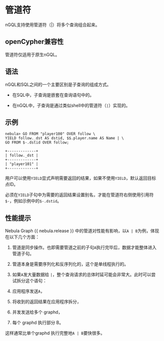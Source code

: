 # 管道符

nGQL支持使用管道符（|）将多个查询组合起来。

## openCypher兼容性

管道符仅适用于原生nGQL。

## 语法

nGQL和SQL之间的一个主要区别是子查询的组成方式。

- 在SQL中，子查询是嵌套在查询语句中的。

- 在nGQL中，子查询是通过类似shell中的管道符（`|`）实现的。

## 示例

```ngql
nebula> GO FROM "player100" OVER follow \
YIELD follow._dst AS dstid, $$.player.name AS Name | \
GO FROM $-.dstid OVER follow;

+-------------+
| follow._dst |
+-------------+
| "player101" |
+-------------+
```

用户可以使用`YIELD`显式声明需要返回的结果，如果不使用`YIELD`，默认返回目标点ID。

必须在`YIELD`子句中为需要的返回结果设置别名，才能在管道符右侧使用引用符`$-`，例如示例中的`$-.dstid`。

## 性能提示

Nebula Graph {{ nebula.release }} 中的管道对性能有影响，以`A | B`为例，体现在以下几个方面：

1. 管道是同步操作。也即需要管道之前的子句`A`执行完毕后，数据才能整体进入管道子句。

2. 管道本身是需要序列化和反序列化的，这个是单线程执行的。

3. 如果`A`发大量数据给 `|`，整个查询请求的总体时延可能会非常大。此时可以尝试拆分这个语句：

  1. 应用程序发送`A`， 

  2. 将收到的返回结果在应用程序拆分，

  3. 并发发送给多个 graphd，

  4. 每个 graphd 执行部分 B。

  这样通常比单个graphd 执行完整地`A | B`要快很多。
